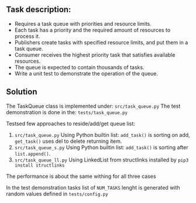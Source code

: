 ## Task description:
* Requires a task queue with priorities and resource limits.
* Each task has a priority and the required amount of resources to process it.
* Publishers create tasks with specified resource limits, and put them in a task queue.
* Consumer receives the highest priority task that satisfies available resources.
* The queue is expected to contain thousands of tasks.
* Write a unit test to demonstrate the operation of the queue.

## Solution
The TaskQueue class is implemented under: `src/task_queue.py`
The test demonstration is done in the: `tests/task_queue.py`

Testsed few approaches to reside/add/get queue list:
 1. `src/task_queue.py` Using Python builtin list: `add_task()` is sorting on add, `get_task()` uses del to delete returning item.
 2. `src/task_queue_s.py` Using Python builtin list: `add_task()` is sorting after `list.append()`.
 3. `src/task_queue_ll.py` Using LinkedList from structlinks installed by `pip3 install structlinks`

The performance is about the same withing for all three cases

In the test demonstration tasks list of `NUM_TASKS` lenght is generated with random values defined in `tests/config.py`

